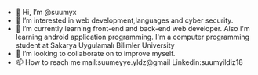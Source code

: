 - 👋 Hi, I’m @suumyx
- 👀 I’m interested in web development,languages and cyber security.
- 🌱 I’m currently learning front-end and back-end web developer. Also I'm learning android application programming. I'm a computer programming student at Sakarya Uygulamalı Bilimler University
- 💞️ I’m looking to collaborate on to improve myself.
- 📫 How to reach me mail:suumeyye.yldz@gmail Linkedin:suumyildiz18


